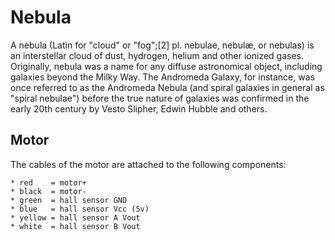 # Nebula
A nebula (Latin for "cloud" or "fog";[2] pl. nebulae, nebulæ, or nebulas) is an interstellar cloud of dust, hydrogen, helium and other ionized gases. Originally, nebula was a name for any diffuse astronomical object, including galaxies beyond the Milky Way. The Andromeda Galaxy, for instance, was once referred to as the Andromeda Nebula (and spiral galaxies in general as "spiral nebulae") before the true nature of galaxies was confirmed in the early 20th century by Vesto Slipher, Edwin Hubble and others.

## Motor

The cables of the motor are attached to the following components:
```
* red    = motor+
* black  = motor-
* green  = hall sensor GND
* blue   = hall sensor Vcc (5v)
* yellow = hall sensor A Vout
* white  = hall sensor B Vout
```